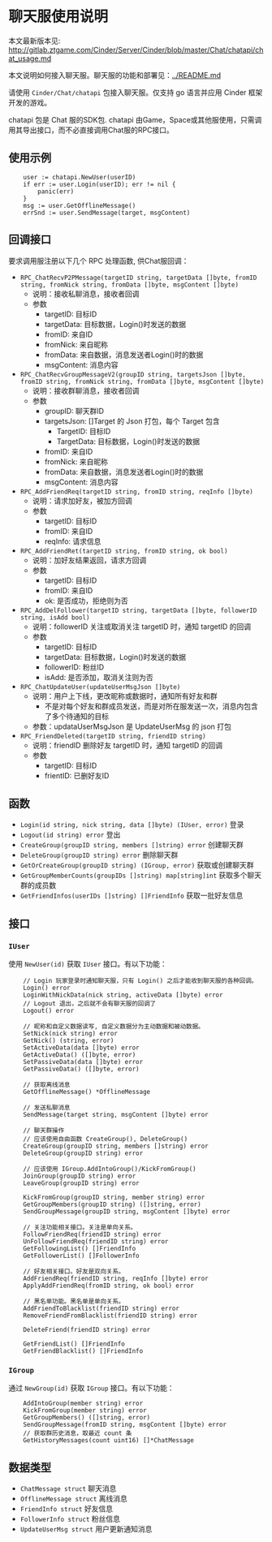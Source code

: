 # 聊天服使用说明

本文最新版本见: 
http://gitlab.ztgame.com/Cinder/Server/Cinder/blob/master/Chat/chatapi/chat_usage.md

本文说明如何接入聊天服。聊天服的功能和部署见：[../README.md](../README.md)

请使用 `Cinder/Chat/chatapi` 包接入聊天服。仅支持 go 语言并应用 Cinder 框架开发的游戏。

chatapi 包是 Chat 服的SDK包.
chatapi 由Game，Space或其他服使用，只需调用其导出接口，而不必直接调用Chat服的RPC接口。

## 使用示例
```
	user := chatapi.NewUser(userID)
	if err := user.Login(userID); err != nil {
		panic(err)
	}
	msg := user.GetOfflineMessage()
	errSnd := user.SendMessage(target, msgContent)
```

## 回调接口

要求调用服注册以下几个 RPC 处理函数, 供Chat服回调：

* `RPC_ChatRecvP2PMessage(targetID string, targetData []byte, fromID string, fromNick string, fromData []byte, msgContent []byte)`
	+ 说明：接收私聊消息，接收者回调
	+ 参数
		- targetID: 目标ID
		- targetData: 目标数据，Login()时发送的数据
		- fromID: 来自ID
		- fromNick: 来自昵称
		- fromData: 来自数据，消息发送者Login()时的数据
		- msgContent: 消息内容
* `RPC_ChatRecvGroupMessageV2(groupID string, targetsJson []byte, fromID string, fromNick string, fromData []byte, msgContent []byte)`
	+ 说明：接收群聊消息，接收者回调
	+ 参数
		- groupID: 聊天群ID
		- targetsJson: []Target 的 Json 打包，每个 Target 包含
			- TargetID: 目标ID
			- TargetData: 目标数据，Login()时发送的数据
		- fromID: 来自ID
		- fromNick: 来自昵称
		- fromData: 来自数据，消息发送者Login()时的数据
		- msgContent: 消息内容
* `RPC_AddFriendReq(targetID string, fromID string, reqInfo []byte)`
	+ 说明：请求加好友，被加方回调
	+ 参数
		- targetID: 目标ID
		- fromID: 来自ID
		- reqInfo: 请求信息
* `RPC_AddFriendRet(targetID string, fromID string, ok bool)`
	+ 说明：加好友结果返回，请求方回调
	+ 参数
		- targetID: 目标ID
		- fromID: 来自ID
		- ok: 是否成功，拒绝则为否
* `RPC_AddDelFollower(targetID string, targetData []byte, followerID string, isAdd bool)`
	+ 说明：followerID 关注或取消关注 targetID 时，通知 targetID 的回调
	+ 参数
		- targetID: 目标ID
		- targetData: 目标数据，Login()时发送的数据
		- followerID: 粉丝ID
		- isAdd: 是否添加，取消关注则为否
* `RPC_ChatUpdateUser(updateUserMsgJson []byte)`
	+ 说明：用户上下线，更改昵称或数据时，通知所有好友和群
		- 不是对每个好友和群成员发送，而是对所在服发送一次，消息内包含了多个待通知的目标
	+ 参数：updataUserMsgJson 是 UpdateUserMsg 的 json 打包
* `RPC_FriendDeleted(targetID string, friendID string)`
	+ 说明：friendID 删除好友 targetID 时，通知 targetID 的回调
	+ 参数
		- targetID: 目标ID
		- frientID: 已删好友ID

## 函数

* `Login(id string, nick string, data []byte) (IUser, error)` 登录
* `Logout(id string) error` 登出
* `CreateGroup(groupID string, members []string) error` 创建聊天群
* `DeleteGroup(groupID string) error` 删除聊天群
* `GetOrCreateGroup(groupID string) (IGroup, error)` 获取或创建聊天群
* `GetGroupMemberCounts(groupIDs []string) map[string]int` 获取多个聊天群的成员数
* `GetFriendInfos(userIDs []string) []FriendInfo` 获取一批好友信息


## 接口

### `IUser`

使用 `NewUser(id)` 获取 `IUser` 接口。有以下功能：

```
	// Login 玩家登录时通知聊天服，只有 Login() 之后才能收到聊天服的各种回调。
	Login() error
	LoginWithNickData(nick string, activeData []byte) error
	// Logout 退出，之后就不会有聊天服的回调了
	Logout() error

	// 昵称和自定义数据读写, 自定义数据分为主动数据和被动数据。
	SetNick(nick string) error
	GetNick() (string, error)
	SetActiveData(data []byte) error
	GetActiveData() ([]byte, error)
	SetPassiveData(data []byte) error
	GetPassiveData() ([]byte, error)

	// 获取离线消息
	GetOfflineMessage() *OfflineMessage

	// 发送私聊消息
	SendMessage(target string, msgContent []byte) error

	// 聊天群操作
	// 应该使用自由函数 CreateGroup(), DeleteGroup()
	CreateGroup(groupID string, members []string) error
	DeleteGroup(groupID string) error

	// 应该使用 IGroup.AddIntoGroup()/KickFromGroup()
	JoinGroup(groupID string) error
	LeaveGroup(groupID string) error

	KickFromGroup(groupID string, member string) error
	GetGroupMembers(groupID string) ([]string, error)
	SendGroupMessage(groupID string, msgContent []byte) error

	// 关注功能相关接口。关注是单向关系。
	FollowFriendReq(friendID string) error
	UnFollowFriendReq(friendID string) error
	GetFollowingList() []FriendInfo
	GetFollowerList() []FollowerInfo

	// 好友相关接口。好友是双向关系。
	AddFriendReq(friendID string, reqInfo []byte) error
	ApplyAddFriendReq(fromID string, ok bool) error

	// 黑名单功能。黑名单是单向关系。
	AddFriendToBlacklist(friendID string) error
	RemoveFriendFromBlacklist(friendID string) error

	DeleteFriend(friendID string) error

	GetFriendList() []FriendInfo
	GetFriendBlacklist() []FriendInfo
```

### `IGroup`

通过 `NewGroup(id)` 获取 `IGroup` 接口。有以下功能：
```
	AddIntoGroup(member string) error
	KickFromGroup(member string) error
	GetGroupMembers() ([]string, error)
	SendGroupMessage(fromID string, msgContent []byte) error
	// 获取群历史消息，取最近 count 条
	GetHistoryMessages(count uint16) []*ChatMessage
```

## 数据类型

* `ChatMessage struct` 聊天消息
* `OfflineMessage struct` 离线消息
* `FriendInfo struct` 好友信息
* `FollowerInfo struct` 粉丝信息
* `UpdateUserMsg struct` 用户更新通知消息
